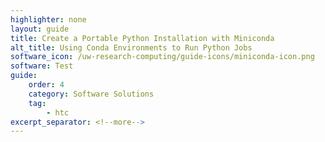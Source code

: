 ```yaml
---
highlighter: none
layout: guide
title: Create a Portable Python Installation with Miniconda
alt_title: Using Conda Environments to Run Python Jobs
software_icon: /uw-research-computing/guide-icons/miniconda-icon.png
software: Test
guide:
    order: 4
    category: Software Solutions
    tag:
        - htc
excerpt_separator: <!--more-->
---
```

